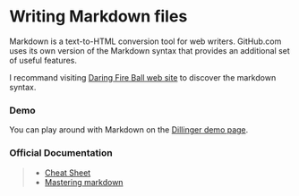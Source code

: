Writing Markdown files
======================

Markdown is a text-to-HTML conversion tool for web writers.
GitHub.com uses its own version of the Markdown syntax that provides an additional set of useful features.

I recommand visiting [Daring Fire Ball web site](http://daringfireball.net/projects/markdown/syntax) to discover the markdown syntax. 

### Demo

You can play around with Markdown on the [Dillinger demo page](http://dillinger.io/).

### Official Documentation

> - [Cheat Sheet](documents/markdown-cheatsheet-online.pdf)
> - [Mastering markdown](https://guides.github.com/features/mastering-markdown/)